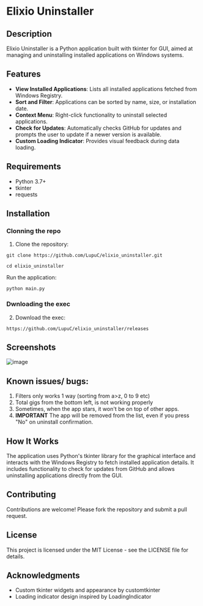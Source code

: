 # Elixio Uninstaller

## Description

Elixio Uninstaller is a Python application built with tkinter for GUI, aimed at managing and uninstalling installed applications on Windows systems.

## Features

- **View Installed Applications**: Lists all installed applications fetched from Windows Registry.
- **Sort and Filter**: Applications can be sorted by name, size, or installation date.
- **Context Menu**: Right-click functionality to uninstall selected applications.
- **Check for Updates**: Automatically checks GitHub for updates and prompts the user to update if a newer version is available.
- **Custom Loading Indicator**: Provides visual feedback during data loading.

## Requirements

- Python 3.7+
- tkinter
- requests

## Installation
### Clonning the repo
1. Clone the repository:
```
git clone https://github.com/LupuC/elixio_uninstaller.git

cd elixio_uninstaller
```

Run the application:
```
python main.py
```
### Dwnloading the exec
2. Download the exec:
```
https://github.com/LupuC/elixio_uninstaller/releases
```

## Screenshots

![image](https://github.com/LupuC/elixio_uninstaller/assets/62475718/25a99f21-b4f9-4dcd-83ce-bcb8d8ae78a9)


## Known issues/ bugs:
1. Filters only works 1 way (sorting from a>z, 0 to 9 etc)
2. Total gigs from the bottom left, is not working properly
3. Sometimes,  when the app stars, it won't be on top of other apps.
4. **IMPORTANT** The app will be removed from the list, even if you press "No" on uninstall confirmation.


## How It Works

The application uses Python's tkinter library for the graphical interface and interacts with the Windows Registry to fetch installed application details. It includes functionality to check for updates from GitHub and allows uninstalling applications directly from the GUI.

## Contributing

Contributions are welcome! Please fork the repository and submit a pull request.

## License

This project is licensed under the MIT License - see the LICENSE file for details.

## Acknowledgments

- Custom tkinter widgets and appearance by customtkinter
- Loading indicator design inspired by LoadingIndicator
